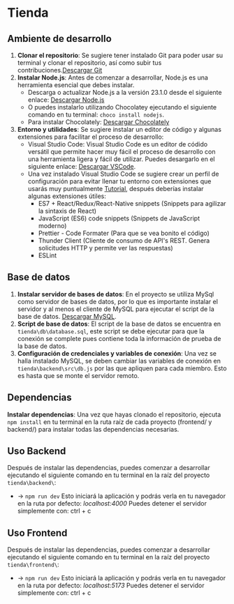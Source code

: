 # Tienda

## Ambiente de desarrollo

1. **Clonar el repositorio**: Se sugiere tener instalado Git para poder usar su terminal y clonar el repositorio, así como subir tus contribuciones.[Descargar Git](https://git-scm.com/downloads)
2. **Instalar Node.js**: Antes de comenzar a desarrollar, Node.js es una herramienta esencial que debes instalar.
    - Descarga o actualizar Node.js a la versión 23.1.0 desde el siguiente enlace: [Descargar Node.js](https://nodejs.org/en/download)
    - O puedes instalarlo utilizando Chocolatey ejecutando el siguiente comando en tu terminal: `choco install nodejs`.
    - Para instalar Chocolately: [Descargar Chocolately](https://chocolatey.org/install)
3. **Entorno y utilidades**: Se sugiere instalar un editor de código y algunas extensiones para facilitar el proceso de desarrollo:
    - Visual Studio Code: Visual Studio Code es un editor de códido versátil que permite hacer muy fácil el proceso de desarrollo con una herramienta ligera y fácil de utilizar. Puedes desargarlo en el siguiente enlace: [Descargar VSCode](https://code.visualstudio.com/download).
    - Una vez instalado Visual Studio Code se sugiere crear un perfil de configuración para evitar llenar tu entorno con extensiones que usarás muy puntualmente [Tutorial](https://www.youtube.com/watch?v=_2F2Zt-_tUA), después deberías instalar algunas extensiones útiles:
        * ES7 + React/Redux/React-Native snippets (Snippets para agilizar la sintaxis de React)
        * JavaScript (ES6) code snippets (Snippets de JavaScript moderno)
        * Prettier - Code Formater (Para que se vea bonito el código)
        * Thunder Client (Cliente de consumo de API's REST. Genera solicitudes HTTP y permite ver las respuestas)
        * ESLint
## Base de datos
1. **Instalar servidor de bases de datos**: En el proyecto se utiliza MySql como servidor de bases de datos, por lo que es importante instalar el servidor y al menos el cliente de MySQL para ejecutar el script de la base de datos. [Descargar MySQL](https://dev.mysql.com/downloads/).
2. **Script de base de datos**: El script de la base de datos se encuentra en `tienda\db\database.sql`, este script se debe ejecutar para que la conexión se complete pues contiene toda la información de prueba de la base de datos.
3. **Configuración de credenciales y variables de conexión**: Una vez se halla instalado MySQL, se deben cambiar las variables de conexión en `tienda\backend\src\db.js` por las que apliquen para cada miembro. Esto es hasta que se monte el servidor remoto.

## Dependencias
**Instalar dependencias**: Una vez que hayas clonado el repositorio, ejecuta `npm install` en tu terminal en la ruta raíz de cada proyecto (frontend/ y backend/) para instalar todas las dependencias necesarias.

## Uso Backend
Después de instalar las dependencias, puedes comenzar a desarrollar ejecutando el siguiente comando en tu terminal en la raíz del proyecto `tienda\backend\`:
-   -> `npm run dev`
    Esto iniciará la aplicación y podrás verla en tu navegador en la ruta por defecto: _localhost:4000_
    Puedes detener el servidor simplemente con: ctrl + c

## Uso Frontend
Después de instalar las dependencias, puedes comenzar a desarrollar ejecutando el siguiente comando en tu terminal en la raíz del proyecto `tienda\frontend\`:
-   -> `npm run dev`
    Esto iniciará la aplicación y podrás verla en tu navegador en la ruta por defecto: _localhost:5173_
    Puedes detener el servidor simplemente con: ctrl + c
